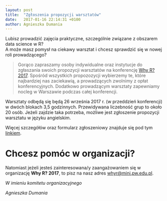 ```yaml
---
layout: post
title:  "Zgłoszenia propozycji warsztatów"
date:   2017-01-16 22:14:31 +0100
author: Agnieszka Dumania
---
```


Lubisz prowadzić zajęcia praktyczne, szczególnie związane z obszarem data science w R? <br>
A może masz pomysł na ciekawy warsztat i chcesz sprawdzić się w nowej roli prowadzącego?

> Gorąco zapraszamy osoby indywidualne oraz instytucje do zgłaszania swoich propozycji warsztatów na konferencję [Why R? 2017](whyr.pl). Spośród wszystkich propozozycji wybierzemy te, które najbardziej nas zaciekawią, a prowadzących zwolnimy z opłat konferencyjnych. Dodatkowo prowadzącym warsztaty zapewniamy nocleg w Warszawie podczas całej konferencji. 

Warsztaty odbędą się będą 26 września 2017 r. (w przeddzień konferencji) w dwóch blokach 3,5 godzinnych. Przewidywana liczebność grup to około 20 osób. Jeżeli zajdzie taka potrzeba, możliwe jest zgłoszenie propozycji warsztatu w języku angielskim.

Więcej szczegółów oraz formularz zgłoszeniowy znajduje się pod tym [linkiem](https://docs.google.com/forms/d/e/1FAIpQLSeYi8aSmeURZuUMmiLHtwBSt5tV-zKW8pwLzBybB738vrFcqg/viewform?c=0&w=1).

# Chcesz pomóc w organizacji?

Natomiast jeżeli jesteś zainteresowana/y zaangażowaniem się w organizację **Why R? 2017**, to pisz na nasz adres whyr@mini.pw.edu.pl.

*W imieniu komitetu organizacyjnego*

*Agnieszka Dumania*
